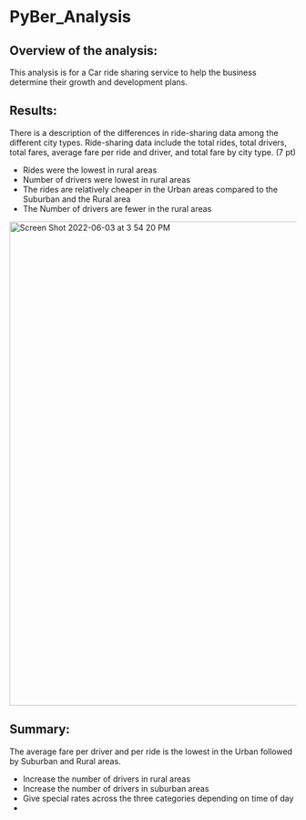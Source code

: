 # PyBer_Analysis


## Overview of the analysis: 

This analysis is for a Car ride sharing service to help the business determine their growth and development plans.

## Results: 


There is a description of the differences in ride-sharing data among the different city types. Ride-sharing data include the total rides, total drivers, total fares, average fare per ride and driver, and total fare by city type. (7 pt)

* Rides were the lowest in rural areas
* Number of drivers were lowest in rural areas
* The rides are relatively cheaper in the Urban areas compared to the Suburban and the Rural area
* The Number of drivers are fewer in the rural areas


<img width="848" alt="Screen Shot 2022-06-03 at 3 54 20 PM" src="https://user-images.githubusercontent.com/103329721/171964335-5fe775dc-5072-4e68-96f1-f1230b7942ae.png">

## Summary:

The average fare per driver and per ride is the lowest in the Urban followed by Suburban and Rural areas. 
* Increase the number of drivers in rural areas
* Increase the number of drivers in suburban areas
* Give special rates across the three categories depending on time of day 
* 
